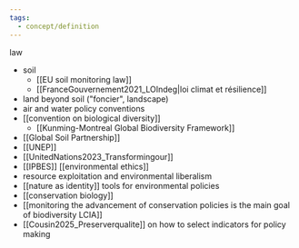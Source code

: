 ```yaml
---
tags:
  - concept/definition
---
```

law
- soil
	- [[EU soil monitoring law]]
	- [[FranceGouvernement2021_LOIndeg|loi climat et résilience]]
- land beyond soil ("foncier", landscape)
- air and water policy
conventions
- [[convention on biological diversity]]
	- [[Kunming-Montreal Global Biodiversity Framework]]
- [[Global Soil Partnership]]
- [[UNEP]]
- [[UnitedNations2023_Transformingour]]
- [[IPBES]]
[[environmental ethics]]
- resource exploitation and environmental liberalism
- [[nature as identity]]
tools for environmental policies
- [[conservation biology]]
- [[monitoring the advancement of conservation policies is the main goal of biodiversity LCIA]]
- [[Cousin2025_Preserverqualite]] on how to select indicators for policy making